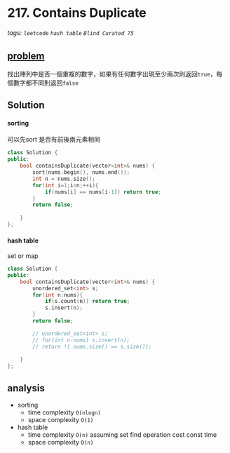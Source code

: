 # 217. Contains Duplicate


###### tags: `leetcode` `hash table` `Blind Curated 75`


## [problem](https://leetcode.com/problems/contains-duplicate/)
找出陣列中是否一個重複的數字，如果有任何數字出現至少兩次則返回`true`，每個數字都不同則返回`false`

## Solution

#### sorting
可以先sort 是否有前後兩元素相同

```c++
class Solution {
public:
    bool containsDuplicate(vector<int>& nums) {
        sort(nums.begin(), nums.end());
        int n = nums.size();
        for(int i=1;i<n;++i){
            if(nums[i] == nums[i-1]) return true;
        }
        return false;
        
    }
};
```
#### hash table
set or map

```c++
class Solution {
public:
    bool containsDuplicate(vector<int>& nums) {
        unordered_set<int> s;
        for(int n:nums){
            if(s.count(n)) return true;
            s.insert(n);
        }
        return false;

        // unordered_set<int> s;
        // for(int n:nums) s.insert(n);
        // return !( nums.size() == s.size());
        
    }
};
```
## analysis
- sorting
    - time complexity `O(nlogn)`
    - space complexity `O(1)`
- hash table
    - time complexity `O(n)` assuming set find operation cost const time
    - space complexity `O(n)`

